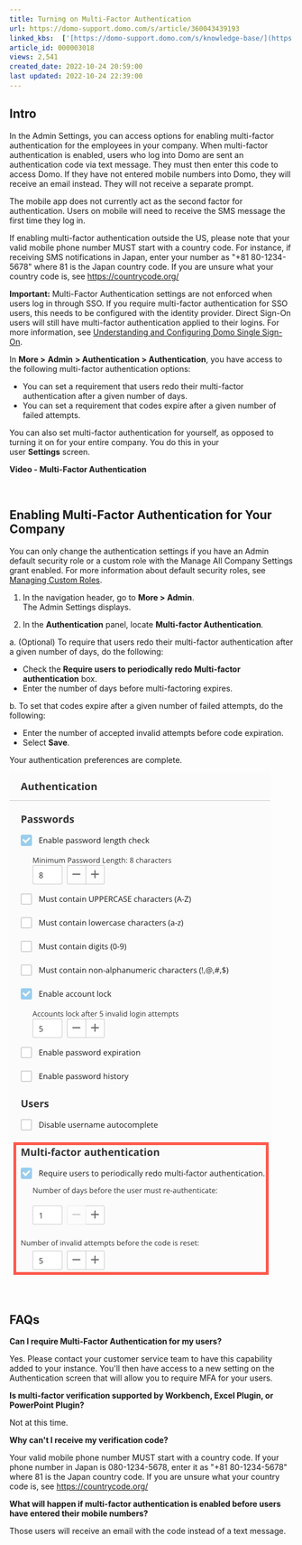 ```yaml
---
title: Turning on Multi-Factor Authentication
url: https://domo-support.domo.com/s/article/360043439193
linked_kbs:  ['[https://domo-support.domo.com/s/knowledge-base/](https://domo-support.domo.com/s/knowledge-base/)', '[https://domo-support.domo.com/s/](https://domo-support.domo.com/s/)', '[https://domo-support.domo.com/s/topic/0TO5w000000ZamlGAC](https://domo-support.domo.com/s/topic/0TO5w000000ZamlGAC)', '[https://domo-support.domo.com/s/topic/0TO5w000000ZandGAC](https://domo-support.domo.com/s/topic/0TO5w000000ZandGAC)', '[https://domo-support.domo.com/s/article/360042934374](https://domo-support.domo.com/s/article/360042934374)', '[https://domo-support.domo.com/s/article/360043438973](https://domo-support.domo.com/s/article/360043438973)', '[https://domo-support.domo.com/s/article/360043439193](https://domo-support.domo.com/s/article/360043439193)', '[https://domo-support.domo.com/s/topic/0TO5w000000ZandGAC/domo-security-options](https://domo-support.domo.com/s/topic/0TO5w000000ZandGAC/domo-security-options)', '[https://domo-support.domo.com/s/article/360043429933](https://domo-support.domo.com/s/article/360043429933)', '[https://domo-support.domo.com/s/article/360043429953](https://domo-support.domo.com/s/article/360043429953)', '[https://domo-support.domo.com/s/article/360042925494](https://domo-support.domo.com/s/article/360042925494)', '[https://domo-support.domo.com/s/article/360043429913](https://domo-support.domo.com/s/article/360043429913)', '[https://domo-support.domo.com/s/article/4408174643607](https://domo-support.domo.com/s/article/4408174643607)', '[https://domo-support.domo.com/s/login/](https://domo-support.domo.com/s/login/)']
article_id: 000003018
views: 2,541
created_date: 2022-10-24 20:59:00
last updated: 2022-10-24 22:39:00
---
```




Intro
-----


In the Admin Settings, you can access options for enabling multi-factor authentication for the employees in your company. When multi-factor authentication is enabled, users who log into Domo are sent an authentication code via text message. They must then enter this code to access Domo. If they have not entered mobile numbers into Domo, they will receive an email instead. They will not receive a separate prompt.


The mobile app does not currently act as the second factor for authentication. Users on mobile will need to receive the SMS message the first time they log in.


If enabling multi-factor authentication outside the US, please note that your valid mobile phone number MUST start with a country code. For instance, if receiving SMS notifications in Japan, enter your number as "+81 80-1234-5678" where 81 is the Japan country code. If you are unsure what your country code is, see <https://countrycode.org/>




 


**Important:** Multi-Factor Authentication settings are not enforced when users log in through SSO. If you require multi-factor authentication for SSO users, this needs to be configured with the identity provider. Direct Sign-On users will still have multi-factor authentication applied to their logins. For more information, see [Understanding and Configuring Domo Single Sign-On](/s/article/360042934374 "Understanding and Configuring Domo Single Sign-On").




In **More >** **Admin** **> Authentication > Authentication**, you have access to the following multi-factor authentication options:


* You can set a requirement that users redo their multi-factor authentication after a given number of days.
* You can set a requirement that codes expire after a given number of failed attempts.


You can also set multi-factor authentication for yourself, as opposed to turning it on for your entire company. You do this in your user **Settings** screen.


**Video - Multi-Factor Authentication**



 


Enabling Multi-Factor Authentication for Your Company
-----------------------------------------------------


You can only change the authentication settings if you have an Admin default security role or a custom role with the Manage All Company Settings grant enabled. For more information about default security roles, see [Managing Custom Roles](/s/article/360043438973 "Security Role Reference").


1. In the navigation header, go to **More > Admin**.   
The Admin Settings displays.


2. In the **Authentication** panel, locate **Multi-factor Authentication**. 


a. (Optional) To require that users redo their multi-factor authentication after a given number of days, do the following:


* Check the **Require users to periodically redo Multi-factor authentication** box.
* Enter the number of days before multi-factoring expires.


b. To set that codes expire after a given number of failed attempts, do the following:


* Enter the number of accepted invalid attempts before code expiration.
* Select **Save**.


Your authentication preferences are complete. 


  
![Multifactor_Authentication.png](Multifactor_Authentication.png)


 


FAQs
----


**Can I require Multi-Factor Authentication for my users?**


Yes. Please contact your customer service team to have this capability added to your instance. You'll then have access to a new setting on the Authentication screen that will allow you to require MFA for your users.


**Is multi-factor verification supported by Workbench, Excel Plugin, or PowerPoint Plugin?**


Not at this time. 


**Why can't I receive my verification code?** 


Your valid mobile phone number MUST start with a country code. If your phone number in Japan is 080-1234-5678, enter it as "+81 80-1234-5678" where 81 is the Japan country code. If you are unsure what your country code is, see <https://countrycode.org/>


**What will happen if multi-factor authentication is enabled before users have entered their mobile numbers?** 


Those users will receive an email with the code instead of a text message.


 

